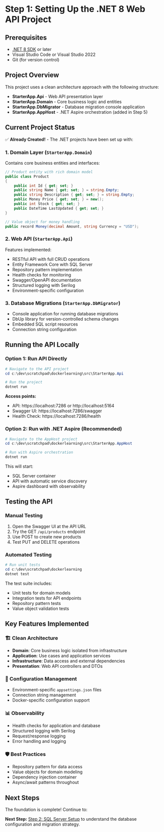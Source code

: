 # Step 1: Setting Up the .NET 8 Web API Project

## Prerequisites
- [.NET 8 SDK](https://dotnet.microsoft.com/download/dotnet/8.0) or later
- Visual Studio Code or Visual Studio 2022
- Git (for version control)

## Project Overview

This project uses a clean architecture approach with the following structure:
- **StarterApp.Api** - Web API presentation layer
- **StarterApp.Domain** - Core business logic and entities
- **StarterApp.DbMigrator** - Database migration console application
- **StarterApp.AppHost** - .NET Aspire orchestration (added in Step 5)

## Current Project Status

✅ **Already Created!** - The .NET projects have been set up with:

### 1. Domain Layer (`StarterApp.Domain`)
Contains core business entities and interfaces:

```csharp
// Product entity with rich domain model
public class Product
{
    public int Id { get; set; }
    public string Name { get; set; } = string.Empty;
    public string Description { get; set; } = string.Empty;
    public Money Price { get; set; } = new();
    public int Stock { get; set; }
    public DateTime LastUpdated { get; set; }
}

// Value object for money handling
public record Money(decimal Amount, string Currency = "USD");
```

### 2. Web API (`StarterApp.Api`)
Features implemented:
- RESTful API with full CRUD operations
- Entity Framework Core with SQL Server
- Repository pattern implementation
- Health checks for monitoring
- Swagger/OpenAPI documentation
- Structured logging with Serilog
- Environment-specific configuration

### 3. Database Migrations (`StarterApp.DbMigrator`)
- Console application for running database migrations
- DbUp library for version-controlled schema changes
- Embedded SQL script resources
- Connection string configuration

## Running the API Locally

### Option 1: Run API Directly
```powershell
# Navigate to the API project
cd c:\dev\scratchpad\dockerlearning\src\StarterApp.Api

# Run the project
dotnet run
```

**Access points:**
- API: https://localhost:7286 or http://localhost:5164
- Swagger UI: https://localhost:7286/swagger
- Health Check: https://localhost:7286/health

### Option 2: Run with .NET Aspire (Recommended)
```powershell
# Navigate to the AppHost project
cd c:\dev\scratchpad\dockerlearning\src\StarterApp.AppHost

# Run with Aspire orchestration
dotnet run
```

This will start:
- SQL Server container
- API with automatic service discovery
- Aspire dashboard with observability

## Testing the API

### Manual Testing
1. Open the Swagger UI at the API URL
2. Try the GET `/api/products` endpoint
3. Use POST to create new products
4. Test PUT and DELETE operations

### Automated Testing
```powershell
# Run unit tests
cd c:\dev\scratchpad\dockerlearning
dotnet test
```

The test suite includes:
- Unit tests for domain models
- Integration tests for API endpoints
- Repository pattern tests
- Value object validation tests

## Key Features Implemented

### 🏗️ Clean Architecture
- **Domain**: Core business logic isolated from infrastructure
- **Application**: Use cases and application services
- **Infrastructure**: Data access and external dependencies
- **Presentation**: Web API controllers and DTOs

### 🔧 Configuration Management
- Environment-specific `appsettings.json` files
- Connection string management
- Docker-specific configuration support

### 📊 Observability
- Health checks for application and database
- Structured logging with Serilog
- Request/response logging
- Error handling and logging

### 🛡️ Best Practices
- Repository pattern for data access
- Value objects for domain modeling
- Dependency injection container
- Async/await patterns throughout

## Next Steps

The foundation is complete! Continue to:

**Next Step:** [Step 2: SQL Server Setup](../02-sql-server-setup/README.md) to understand the database configuration and migration strategy.